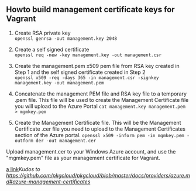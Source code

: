 ## Howto build management certificate keys for Vagrant

1. Create RSA private key  
`openssl genrsa -out management.key 2048`  

2. Create a self signed certificate  
`openssl req -new -key management.key -out management.csr`  

3. Create the management.pem x509 pem file from RSA key created in Step 1 and the self signed certificate created in Step 2  
`openssl x509 -req -days 365 -in management.csr -signkey management.key -out management.pem`  

4. Concatenate the management PEM file and RSA key file to a temporary .pem file. This file will be used to create the Management Certificate file you will upload to the Azure Portal
`cat management.key management.pem > mgmkey.pem`

5. Create the Management Certificate file. This will be the Management Certificate .cer file you need to upload to the Management Certificates section of the Azure portal.
`openssl x509 -inform pem -in mgmkey.pem -outform der -out management.cer`

Upload management.cer to your Windows Azure account, and use the "mgmkey.pem" file as your management certificate for Vagrant.

[a link](https://github.com/pkgcloud/pkgcloud/blob/master/docs/providers/azure.md#azure-management-certificates)*Kudos to https://github.com/pkgcloud/pkgcloud/blob/master/docs/providers/azure.md#azure-management-certificates*

